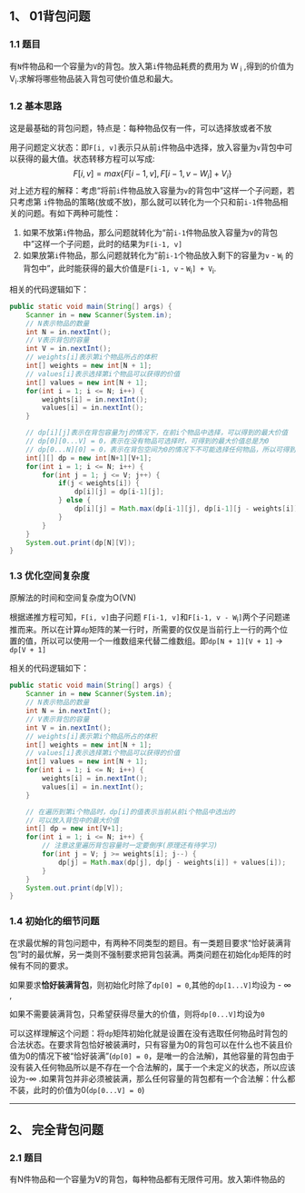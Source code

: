 ## 1、 01背包问题

### 1.1 题目

有`N`件物品和一个容量为`V`的背包。放入第`i`件物品耗费的费用为  W<sub> i</sub> ,得到的价值为V<sub>i</sub>.求解将哪些物品装入背包可使价值总和最大。

### 1.2 基本思路

这是最基础的背包问题，特点是：每种物品仅有一件，可以选择放或者不放

用子问题定义状态：即`F[i, v]`表示只从前`i`件物品中选择，放入容量为`v`背包中可以获得的最大值。状态转移方程可以写成:
$$
F[i, v] = max\{F[i-1, v], F[i-1, v-W_i] + V_i\}
$$
对上述方程的解释：考虑“将前`i`件物品放入容量为`v`的背包中”这样一个子问题，若只考虑第 `i`件物品的策略(放或不放)，那么就可以转化为一个只和前`i-1`件物品相关的问题。有如下两种可能性：

1. 如果不放第`i`件物品，那么问题就转化为“前`i-1`件物品放入容量为v的背包中”这样一个子问题，此时的结果为`F[i-1, v]`
2. 如果放第`i`件物品，那么问题就转化为“前`i-1`个物品放入剩下的容量为`v` - `W`<sub>i</sub> 的背包中”，此时能获得的最大价值是`F[i-1, v` - `W`<sub>i</sub>`] + V`<sub>i</sub>.

相关的代码逻辑如下：

```java
public static void main(String[] args) {
    Scanner in = new Scanner(System.in);
    // N表示物品的数量
    int N = in.nextInt();
    // V表示背包的容量
    int V = in.nextInt();
    // weights[i]表示第i个物品所占的体积
    int[] weights = new int[N + 1];
    // values[i]表示选择第i个物品可以获得的价值
    int[] values = new int[N + 1];
    for(int i = 1; i <= N; i++) {
        weights[i] = in.nextInt();
        values[i] = in.nextInt();
    }

    // dp[i][j]表示在背包容量为j的情况下，在前i个物品中选择，可以得到的最大价值
    // dp[0][0...V] = 0，表示在没有物品可选择时，可得到的最大价值总是为0
    // dp[0...N][0] = 0，表示在背包空间为0的情况下不可能选择任何物品，所以可得到的价值也为0
    int[][] dp = new int[N+1][V+1];
    for(int i = 1; i <= N; i++) {
        for(int j = 1; j <= V; j++) {
            if(j < weights[i]) {
                dp[i][j] = dp[i-1][j];
            } else {
                dp[i][j] = Math.max(dp[i-1][j], dp[i-1][j - weights[i]] + values[i]);
            }
        }
    }
    System.out.print(dp[N][V]);
}
```

### 1.3 优化空间复杂度

原解法的时间和空间复杂度为O(VN)

根据递推方程可知，`F[i, v]`由子问题 `F[i-1, v]`和`F[i-1, v - W`<sub>i</sub>`]`两个子问题递推而来。所以在计算`dp`矩阵的某一行时，所需要的仅仅是当前行上一行的两个位置的值，所以可以使用一个一维数组来代替二维数组。即`dp[N + 1][V + 1]` -> `dp[V + 1]`

相关的代码逻辑如下：

```java
public static void main(String[] args) {
    Scanner in = new Scanner(System.in);
    // N表示物品的数量
    int N = in.nextInt();
    // V表示背包的容量
    int V = in.nextInt();
    // weights[i]表示第i个物品所占的体积
    int[] weights = new int[N + 1];
    // values[i]表示选择第i个物品可以获得的价值
    int[] values = new int[N + 1];
    for(int i = 1; i <= N; i++) {
        weights[i] = in.nextInt();
        values[i] = in.nextInt();
    }

    // 在遍历到第i个物品时，dp[i]的值表示当前从前i个物品中选出的
    // 可以放入背包中的最大价值
    int[] dp = new int[V+1];
    for(int i = 1; i <= N; i++) {
        // 注意这里遍历背包容量时一定要倒序(原理还有待学习)
        for(int j = V; j >= weights[i]; j--) {
            dp[j] = Math.max(dp[j], dp[j - weights[i]] + values[i]);
        }
    }
    System.out.print(dp[V]);
}
```

### 1.4 初始化的细节问题

在求最优解的背包问题中，有两种不同类型的题目。有一类题目要求“恰好装满背包”时的最优解，另一类则不强制要求把背包装满。两类问题在初始化`dp`矩阵的时候有不同的要求。

如果要求**恰好装满背包**，则初始化时除了`dp[0] = 0`,其他的`dp[1...V]`均设为 - $\infty$ , 

如果不需要装满背包，只希望获得尽量大的价值，则将`dp[0...V]`均设为`0`

可以这样理解这个问题：将`dp`矩阵初始化就是设置在没有选取任何物品时背包的合法状态。在要求背包恰好被装满时，只有容量为0的背包可以在什么也不装且价值为0的情况下被“恰好装满”(`dp[0] = 0`，是唯一的合法解)，其他容量的背包由于没有装入任何物品所以是不存在一个合法解的，属于一个未定义的状态，所以应该设为-$\infty$ .如果背包并非必须被装满，那么任何容量的背包都有一个合法解：什么都不装，此时的价值为0(`dp[0...V] = 0`)

------

## 2、 完全背包问题

### 2.1 题目

有N件物品和一个容量为V的背包，每种物品都有无限件可用。放入第i件物品的